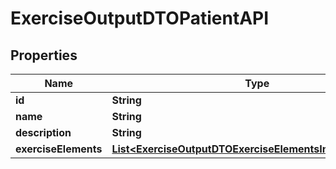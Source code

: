 

# ExerciseOutputDTOPatientAPI


## Properties

| Name | Type | Description | Notes |
|------------ | ------------- | ------------- | -------------|
|**id** | **String** |  |  [optional] |
|**name** | **String** |  |  [optional] |
|**description** | **String** |  |  [optional] |
|**exerciseElements** | [**List&lt;ExerciseOutputDTOExerciseElementsInnerPatientAPI&gt;**](ExerciseOutputDTOExerciseElementsInnerPatientAPI.md) |  |  [optional] |



